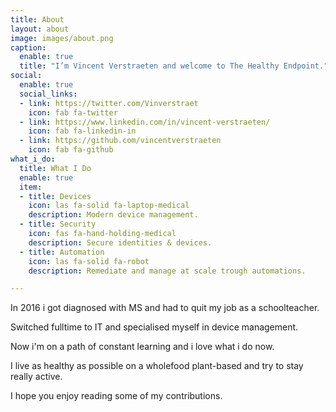 ```yaml
---
title: About
layout: about
image: images/about.png
caption:
  enable: true
  title: "I’m Vincent Verstraeten and welcome to The Healthy Endpoint."
social:
  enable: true
  social_links:
  - link: https://twitter.com/Vinverstraet
    icon: fab fa-twitter
  - link: https://www.linkedin.com/in/vincent-verstraeten/
    icon: fab fa-linkedin-in
  - link: https://github.com/vincentverstraeten
    icon: fab fa-github
what_i_do:
  title: What I Do
  enable: true
  item:
  - title: Devices
    icon: las fa-solid fa-laptop-medical
    description: Modern device management.
  - title: Security
    icon: fas fa-hand-holding-medical
    description: Secure identities & devices.
  - title: Automation
    icon: las fa-solid fa-robot
    description: Remediate and manage at scale trough automations.

---
```

In 2016 i got diagnosed with MS and had to quit my job as a schoolteacher. 

Switched fulltime to IT and specialised myself in device management. 

Now i'm on a path of constant learning and i love what i do now.

I live as healthy as possible on a wholefood plant-based and try to stay really active.

I hope you enjoy reading some of my contributions.